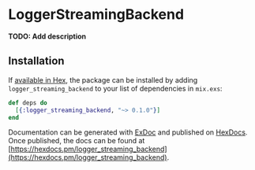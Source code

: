 # LoggerStreamingBackend

**TODO: Add description**

## Installation

If [available in Hex](https://hex.pm/docs/publish), the package can be installed
by adding `logger_streaming_backend` to your list of dependencies in `mix.exs`:

```elixir
def deps do
  [{:logger_streaming_backend, "~> 0.1.0"}]
end
```

Documentation can be generated with [ExDoc](https://github.com/elixir-lang/ex_doc)
and published on [HexDocs](https://hexdocs.pm). Once published, the docs can
be found at [https://hexdocs.pm/logger_streaming_backend](https://hexdocs.pm/logger_streaming_backend).

